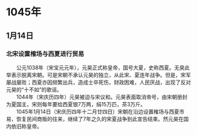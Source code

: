 # 1045年
## 1月14日
### 北宋设置榷场与西夏进行贸易
　　公元1038年（宋宝元元年），元昊正式称皇帝，国号大夏，史称西夏。无臭此举表示脱离宋朝。可是宋朝不承认元昊的独立，从此宋、夏连年战争。但是，宋军屡战屡败；西夏亦因频繁出兵，造成士卒死伤，财政困难，人民厌战，出现了反对元昊的“十不如”的歌谣。<br>　　1044年（宋庆历四年）元昊被迫与宋议和。元昊表面取消帝号，由宋朝册封为夏国主，宋则每年要给西夏银7万两，绢15万匹，茶3万斤。<br>　　1045年1月14日（宋庆历四年十二月廿四日）宋朝在沿边设置榷场与西夏市易，恢复民间商贩的往来，继续了7年之久的宋夏战争到此宣告结束。然元昊在国内依旧称皇帝。
<comment/>
